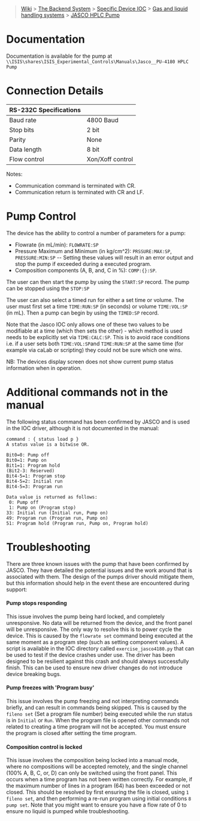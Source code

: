 > [Wiki](Home) > [The Backend System](The-Backend-System) > [Specific Device IOC](Specific-Device-IOC) > [Gas and liquid handling systems](Gas-And-Liquid-Handling-Systems) > [JASCO HPLC Pump](JASCO-PU--4180-HPLC-Pump)

# Documentation

Documentation is available for the pump at `\\ISIS\shares\ISIS_Experimental_Controls\Manuals\Jasco__PU-4180 HPLC Pump`

# Connection Details
  
|      RS-232C Specifications  |   |
|---------------|------------------|
|     Baud rate | 4800 Baud        |
|     Stop bits | 2 bit            |
|        Parity | None             |
|   Data length | 8 bit            |
|  Flow control | Xon/Xoff control |

Notes:
 - Communication command is terminated with CR.
 - Communication return is terminated with CR and LF. 

# Pump Control

The device has the ability to control a number of parameters for a pump:

- Flowrate (in mL/min): `FLOWRATE:SP`
- Pressure Maximum and Minimum (in kg/cm^2): `PRSSURE:MAX:SP`, `PRESSURE:MIN:SP`
-- Setting these values will result in an error output and stop the pump if exceeded during a executed program.
- Composition components (A, B, and, C in %): `COMP:{}:SP`.

The user can then start the pump by using the `START:SP` record. The pump can be stopped using the `STOP:SP`

The user can also select a timed run for either a set time or volume. The user must first set a time `TIME:RUN:SP` (in seconds) or volume `TIME:VOL:SP` (in mL). Then a pump can begin by using the `TIMED:SP` record. 

Note that the Jasco IOC only allows one of these two values to be modifiable at a time (which then sets the other) - which method is used needs to be explicitly set via `TIME:CALC:SP`. This is to avoid race conditions i.e. if a user sets both `TIME:VOL:SP`and `TIME:RUN:SP` at the same time (for example via caLab or scripting) they could not be sure which one wins.

NB: The devices display screen does not show current pump status information when in operation.

# Additional commands not in the manual

The following status command has been confirmed by JASCO and is used in the IOC driver, although it is not documented in the manual:
```
command : { status load p }
A status value is a bitwise OR.

Bit0=0: Pump off
Bit0=1: Pump on
Bit1=1: Program hold
(Bit2-3: Reserved)
Bit4-5=1: Program stop
Bit4-5=2: Initial run
Bit4-5=3: Program run

Data value is returned as follows:
 0: Pump off
 1: Pump on (Program stop)
33: Initial run (Initial run, Pump on)
49: Program run (Program run, Pump on)
51: Program hold (Program run, Pump on, Program hold)
```
# Troubleshooting

There are three known issues with the pump that have been confirmed by JASCO. They have detailed the potential issues and the work around that is associated with them. The design of the pumps driver should mitigate them, but this information should help in the event these are encountered during support:

#### Pump stops responding

This issue involves the pump being hard locked, and completely unresponsive. No data will be returned from the device, and the front panel will be unresponsive. The only way to resolve this is to power cycle the device. This is caused by the `flowrate set` command being executed at the same moment as a program step (such as setting component values). A script is available in the IOC directory called `exercise_jasco4180.py` that can be used to test if the device crashes under use. The driver has been designed to be resilient against this crash and should always successfully finish. This can be used to ensure new driver changes do not introduce device breaking bugs.

#### Pump freezes with 'Program busy'

This issue involves the pump freezing and not interpreting commands briefly, and can result in commands being skipped. This is caused by the `fileno set` (Set a program file number) being executed while the run status is in `Initial` or `Run`. When the program file is opened other commands not related to creating a time program will not be accepted. You must ensure the program is closed after setting the time program.

#### Composition control is locked

This issue involves the composition being locked into a manual mode, where no compositions will be accepted remotely, and the single channel (100% A, B, C, or, D) can only be switched using the front panel. This occurs when a time program has not been written correctly. For example, if the maximum number of lines in a program (64) has been exceeded or not closed. This should be resolved by first ensuring the file is closed, using `1 fileno set`, and then performing a re-run program using initial conditions `8 pump set`. Note that you might want to ensure you have a flow rate of 0 to ensure no liquid is pumped while troubleshooting.
